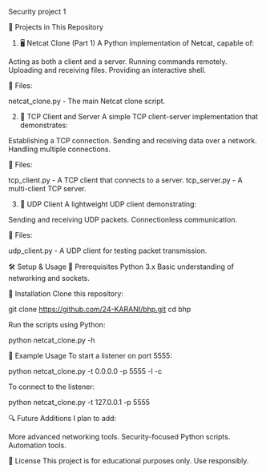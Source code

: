 Security project 1

🚀 Projects in This Repository
1. 🖥️ Netcat Clone (Part 1)
A Python implementation of Netcat, capable of:

Acting as both a client and a server.
Running commands remotely.
Uploading and receiving files.
Providing an interactive shell.

📂 Files:

netcat_clone.py - The main Netcat clone script.

2. 🔗 TCP Client and Server
A simple TCP client-server implementation that demonstrates:

Establishing a TCP connection.
Sending and receiving data over a network.
Handling multiple connections.

📂 Files:

tcp_client.py - A TCP client that connects to a server.
tcp_server.py - A multi-client TCP server.

3. 📡 UDP Client
A lightweight UDP client demonstrating:

Sending and receiving UDP packets.
Connectionless communication.

📂 Files:

udp_client.py - A UDP client for testing packet transmission.

🛠️ Setup & Usage
📌 Prerequisites
Python 3.x
Basic understanding of networking and sockets.

🔧 Installation
Clone this repository:

  git clone https://github.com/24-KARANI/bhp.git
  cd bhp

Run the scripts using Python:

  python netcat_clone.py -h

📜 Example Usage
To start a listener on port 5555:
 
  python netcat_clone.py -t 0.0.0.0 -p 5555 -l -c

To connect to the listener:
  
  python netcat_clone.py -t 127.0.0.1 -p 5555

🔍 Future Additions
I plan to add:

More advanced networking tools.
Security-focused Python scripts.
Automation tools.

📜 License
This project is for educational purposes only. Use responsibly.
